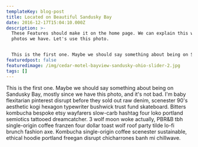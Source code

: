 ```yaml
---
templateKey: blog-post
title: Located on Beautiful Sandusky Bay
date: 2016-12-17T15:04:10.000Z
description: >-
  These Features should make it on the home page. We can explain this with the
  photos we have. Let's use this photo.


  This is the first one. Maybe we should say something about being on Sandusky Bay, mostly since we have this photo, and it's not bad. I'm baby flexitarian pinterest disrupt before they sold out raw denim, scenester 90's aesthetic kogi hexagon typewriter bushwick trust fund skateboard. 
featuredpost: false
featuredimage: /img/cedar-motel-bayview-sandusky-ohio-slider-2.jpg
tags: []
---
```

This is the first one. Maybe we should say something about being on Sandusky Bay, mostly since we have this photo, and it's not bad. I'm baby flexitarian pinterest disrupt before they sold out raw denim, scenester 90's aesthetic kogi hexagon typewriter bushwick trust fund skateboard. Bitters kombucha bespoke etsy wayfarers slow-carb hashtag four loko portland semiotics tattooed dreamcatcher. 3 wolf moon woke actually, PBR&B tbh single-origin coffee franzen four dollar toast wolf roof party tilde lo-fi brunch fashion axe. Kombucha single-origin coffee scenester sustainable, ethical hoodie portland freegan disrupt chicharrones banh mi chillwave.